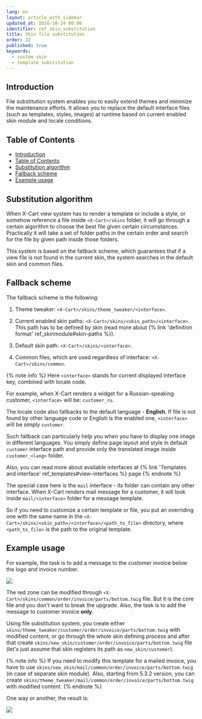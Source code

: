 ```yaml
---
lang: en
layout: article_with_sidebar
updated_at: 2016-10-24 00:00
identifier: ref_skin_substitution
title: Skin file substitution
order: 32
published: true
keywords:
  - custom skin
  - template substitution
---
```


## Introduction

File substitution system enables you to easily extend themes and minimize the maintenance efforts. It allows you to replace the default interface files (such as templates, styles, images) at runtime based on current enabled skin module and locale conditions.

## Table of Contents

*   [Introduction](#introduction)
*   [Table of Contents](#table-of-contents)
*   [Substitution algorithm](#substitution-algorithm)
*   [Fallback scheme](#fallback-scheme)
*   [Example usage](#example-usage)

## Substitution algorithm 

When X-Cart view system has to render a template or include a style, or somehow reference a file inside `<X-Cart>/skins` folder, it will go through a certain algorithm to choose the best file given certain circumstances. Practically it will take a set of folder paths in the certain order and search for the file by given path inside those folders. 

This system is based on the fallback scheme, which guarantees that if a view file is not found in the current skin, the system searches in the default skin and common files.

## Fallback scheme

The fallback scheme is the following:

1.  Theme tweaker: `<X-Cart>/skins/theme_tweaker/<interface>`.

2.  Current enabled skin paths: `<X-Cart>/skins/<skin_path>/<interface>`. This path has to be defined by skin (read more about {% link 'definition format' ref_skinmodule#skin-paths %}). 

3.  Default skin path: `<X-Cart>/skins/<interface>`. 

4.  Common files, which are used regardless of interface: `<X-Cart>/skins/common`.

{% note info %}
Here `<interface>` stands for current displayed interface key, combined with locale code. 

For example, when X-Cart renders a widget for a Russian-speaking customer, `<interface>` will be: `customer_ru`. 

The locale code also fallbacks to the default language - **English**. If file is not found by other language code or English is the enabled one, `<interface>` will be simply `customer`.

Such fallback can particularly help you when you have to display one image in different languages. You simply define page layout and style in default `customer` interface path and provide only the translated image inside `customer_<lang>` folder.

Also, you can read more about available interfaces at {% link 'Templates and interface' ref_templates#view-interfaces %} page
{% endnote %}

The special case here is the `mail` interface - its folder can contain any other interface. When X-Cart renders mail message for a customer, it will look inside `mail/<interface>` folder for a message template.

So if you need to customize a certain template or file, you put an overriding one with the same name in the `<X-Cart>/skins/<skin_path>/<interface>/<path_to_file>` directory, where `<path_to_file>` is the path to the original template.

## Example usage

For example, the task is to add a message to the customer invoice below the logo and invoice number. 

![]({{site.baseurl}}/attachments/ref_skin_substitution/before.png)

The red zone can be modified through `<X-Cart>/skins/common/order/invoice/parts/bottom.twig` file. But it is the core file and you don't want to break the upgrade. Also, the task is to add the message to customer invoice **only**.

Using file substitution system, you create either `skins/theme_tweaker/customer/order/invoice/parts/bottom.twig` with modified content, or go through the whole skin defining process and after that create `skins/new_skin/customer/order/invoice/parts/bottom.twig` file (let's just assume that skin registers its path as `new_skin/customer`).

{% note info %}
If you need to modify this template for a mailed invoice, you have to use `skins/new_skin/mail/common/order/invoice/parts/bottom.twig` (in case of separate skin module). Also, starting from 5.3.2 version, you can create `skins/theme_tweaker/mail/common/order/invoice/parts/bottom.twig` with modified content.
{% endnote %}

One way or another, the result is:

![]({{site.baseurl}}/attachments/ref_skin_substitution/after.png)

